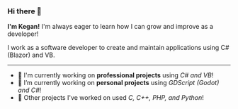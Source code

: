 ### Hi there 👋

**I'm Kegan!** I'm always eager to learn how I can grow and improve as a developer!

I work as a software developer to create and maintain applications using C# (Blazor) and VB.

---

- 🚀 I'm currently working on **professional projects** using *C# and VB*!
- 🔭 I’m currently working on **personal projects** using *GDScript (Godot) and C#*!
- 💾 Other projects I've worked on used *C, C++, PHP, and Python*! 
